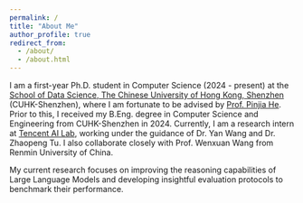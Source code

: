 ```yaml
---
permalink: /
title: "About Me"
author_profile: true
redirect_from: 
  - /about/
  - /about.html
---
```


I am a first-year Ph.D. student in Computer Science (2024 - present) at the [School of Data Science, The Chinese University of Hong Kong, Shenzhen](https://sds.cuhk.edu.cn) (CUHK-Shenzhen), where I am fortunate to be advised by [Prof. Pinjia He](https://pinjiahe.github.io). Prior to this, I received my B.Eng. degree in Computer Science and Engineering from CUHK-Shenzhen in 2024.
Currently, I am a research intern at [Tencent AI Lab](https://ailab.tencent.com/ailab/en/about), working under the guidance of Dr. Yan Wang and Dr. Zhaopeng Tu. I also collaborate closely with Prof. Wenxuan Wang from Renmin University of China.

My current research focuses on improving the reasoning capabilities of Large Language Models and developing insightful evaluation protocols to benchmark their performance.


<div style="margin-top: 10rem; display:inline-block;">
  <script type='text/javascript' id='mapmyvisitors' src='https://mapmyvisitors.com/map.js?cl=ffffff&w=386&t=n&d=i_mnc2Ovc6Uiext34nnZ4oAne7PbSHpX8-0KYIAbrPg&co=c0c0c0&cmo=ff9999&cmn=cc0000&ct=000000'></script>
</div>

<!-- Force MapMyVisitors' internal div to drop its margin:auto -->
<style>
  #mapmyvisitors { margin: 0 !important; }
</style>
